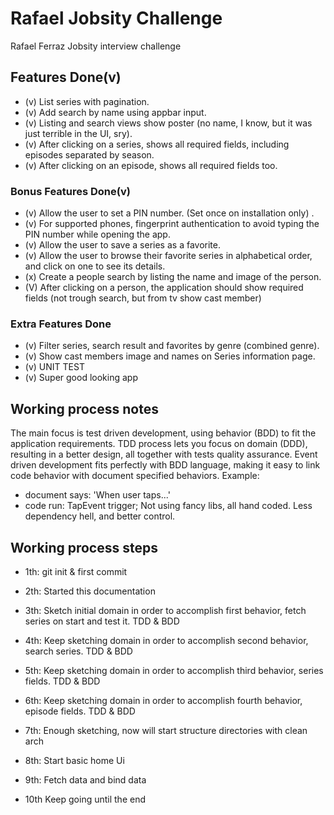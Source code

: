 # Rafael Jobsity Challenge

Rafael Ferraz Jobsity interview challenge

## Features Done(v)
- (v) List series with pagination.
- (v) Add search by name using appbar input.
- (v) Listing and search views show poster (no name, I know, but it was just terrible in the UI, sry).
- (v) After clicking on a series, shows all required fields, including episodes separated by season.
- (v) After clicking on an episode, shows all required fields too.

### Bonus Features Done(v)
- (v) Allow the user to set a PIN number. (Set once on installation only) .
- (v) For supported phones, fingerprint authentication to avoid typing the PIN number while opening the app.
- (v) Allow the user to save a series as a favorite.
- (v) Allow the user to browse their favorite series in alphabetical order, and click on one to see its details.
- (x) Create a people search by listing the name and image of the person.
- (V) After clicking on a person, the application should show required fields (not trough search, but from tv show cast member)

### Extra Features Done
- (v) Filter series, search result and favorites by genre (combined genre).
- (v) Show cast members image and names on Series information page.
- (v) UNIT TEST
- (v) Super good looking app

## Working process notes

The main focus is test driven development, using behavior (BDD) to fit the
application requirements.
TDD process lets you focus on domain (DDD), resulting in a better design, all together with tests quality assurance.
Event driven development fits perfectly with BDD language, making it easy to link code behavior
with document specified behaviors. Example:
- document says: 'When user taps...'
- code run: TapEvent trigger;
Not using fancy libs, all hand coded. Less dependency hell, and better control.


## Working process steps

- 1th:
  git init & first commit

- 2th:
  Started this documentation

- 3th:
  Sketch initial domain in order to accomplish first behavior, fetch series on start and test it.
  TDD & BDD

- 4th:
  Keep sketching domain in order to accomplish second behavior, search series.
  TDD & BDD

- 5th:
  Keep sketching domain in order to accomplish third behavior, series fields.
  TDD & BDD

- 6th:
  Keep sketching domain in order to accomplish fourth behavior, episode fields.
  TDD & BDD

- 7th:
  Enough sketching, now will start structure directories with clean arch

- 8th:
  Start basic home Ui

- 9th:
  Fetch data and bind data

- 10th
  Keep going until the end
